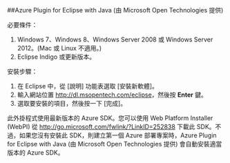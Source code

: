 ##Azure Plugin for Eclipse with Java (由 Microsoft Open Technologies 提供)

必要條件：

1. Windows 7、Windows 8、Windows Server 2008 或 Windows Server 2012。(Mac 或 Linux 不適用。)
2. Eclipse Indigo 或更新版本。

安裝步驟：

1. 在 Eclipse 中，從 [說明] 功能表選取 [安裝新軟體]。
2. 輸入網站位置 <http://dl.msopentech.com/eclipse>，然後按 **Enter** 鍵。
3. 選取要安裝的項目，然後按一下 [完成]。

此外掛程式使用最新版本的 Azure SDK。您可以使用 Web Platform Installer (WebPI) 從 <http://go.microsoft.com/fwlink/?LinkID=252838> 下載此 SDK。不過，如果您沒有安裝此 SDK，則建立第一個 Azure 部署專案時，Azure Plugin for Eclipse with Java (由 Microsoft Open Technologies 提供) 會自動安裝適當版本的 Azure SDK。

<!---HONumber=58_postMigration-->
